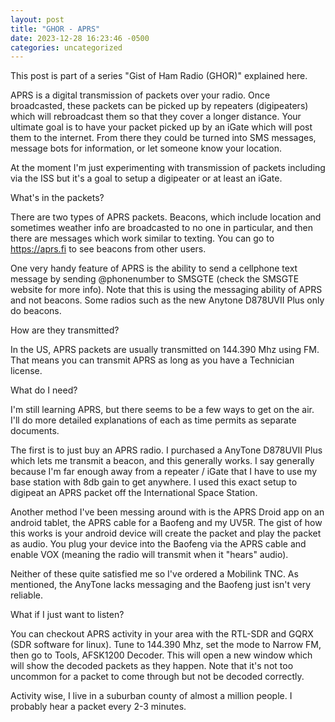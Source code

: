 ```yaml
---
layout: post
title: "GHOR - APRS"
date: 2023-12-28 16:23:46 -0500
categories: uncategorized
---
```

This post is part of a series "Gist of Ham Radio (GHOR)" explained here.

APRS is a digital transmission of packets over your radio. Once broadcasted, these packets can be picked up by repeaters (digipeaters) which will rebroadcast them so that they cover a longer distance. Your ultimate goal is to have your packet picked up by an iGate which will post them to the internet. From there they could be turned into SMS messages, message bots for information, or let someone know your location.

At the moment I'm just experimenting with transmission of packets including via the ISS but it's a goal to setup a digipeater or at least an iGate. 

What's in the packets?

There are two types of APRS packets. Beacons, which include location and sometimes weather info are broadcasted to no one in particular, and then there are messages which work similar to texting. You can go to https://aprs.fi to see beacons from other users. 

One very handy feature of APRS is the ability to send a cellphone text message by sending @phonenumber <message> to SMSGTE (check the SMSGTE website for more info). Note that this is using the messaging ability of APRS and not beacons. Some radios such as the new Anytone D878UVII Plus only do beacons. 

How are they transmitted?

In the US, APRS packets are usually transmitted on 144.390 Mhz using FM. That means you can transmit APRS as long as you have a Technician license. 

What do I need?

I'm still learning APRS, but there seems to be a few ways to get on the air. I'll do more detailed explanations of each as time permits as separate documents. 

The first is to just buy an APRS radio. I purchased a AnyTone D878UVII Plus which lets me transmit a beacon, and this generally works. I say generally because I'm far enough away from a repeater / iGate that I have to use my base station with 8db gain to get anywhere. I used this exact setup to digipeat an APRS packet off the International Space Station.

Another method I've been messing around with is the APRS Droid app on an android tablet, the APRS cable for a Baofeng and my UV5R. The gist of how this works is your android device will create the packet and play the packet as audio. You plug your device into the Baofeng via the APRS cable and enable VOX (meaning the radio will transmit when it "hears" audio). 

Neither of these quite satisfied me so I've ordered a Mobilink TNC. As mentioned, the AnyTone lacks messaging and the Baofeng just isn't very reliable. 

What if I just want to listen?

You can checkout APRS activity in your area with the RTL-SDR and GQRX (SDR software for linux). Tune to 144.390 Mhz, set the mode to Narrow FM, then go to Tools, AFSK1200 Decoder. This will open a new window which will show the decoded packets as they happen. Note that it's not too uncommon for a packet to come through but not be decoded correctly.

Activity wise, I live in a suburban county of almost a million people. I probably hear a packet every 2-3 minutes.
